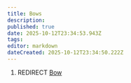 ```yaml
---
title: Bows
description: 
published: true
date: 2025-10-12T23:34:53.943Z
tags: 
editor: markdown
dateCreated: 2025-10-12T23:34:50.222Z
---
```


1.  REDIRECT [Bow](Bow "wikilink")